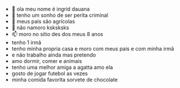 - 👋 ola meu nome é ingrid dauana
- 👀 tenho um sonho de ser perita criminal
- 🌱 meus pais são agrícolas
- 💞️ não namoro ksksksks
- 📫 moro no sitio des dos meus 8 anos
- tenho 1 irmã
- tenho minha propria casa e moro com meus pais e com minha irmã
- e não trabalho ainda mas pretendo
- amo dormir, comer e animais
- tenho uma melhor amiga a agatta amo ela
- gosto de jogar futebol as vezes 
- minha comida favorita sorvete de chocolate
